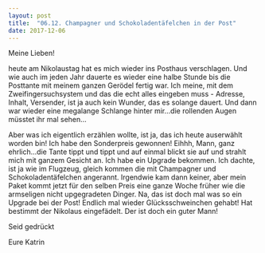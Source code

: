 ```yaml
---
layout: post
title:  "06.12. Champagner und Schokoladentäfelchen in der Post"
date: 2017-12-06
---
```

Meine Lieben!


heute am Nikolaustag hat es mich wieder ins Posthaus verschlagen. Und wie auch im jeden Jahr dauerte es wieder eine halbe Stunde bis die Posttante mit meinem ganzen Gerödel fertig war. Ich meine, mit dem Zweifingersuchsystem und das die echt alles eingeben muss - Adresse, Inhalt, Versender, ist ja auch kein Wunder, das es solange dauert. Und dann war wieder eine megalange Schlange hinter mir…die rollenden Augen müsstet ihr mal sehen...

Aber was ich eigentlich erzählen wollte, ist ja, das ich heute auserwählt worden bin! Ich habe den Sonderpreis gewonnen! Eihhh, Mann, ganz ehrlich...die Tante tippt und tippt und auf einmal blickt sie auf und strahlt mich mit ganzem Gesicht an. Ich habe ein Upgrade bekommen. Ich dachte, ist ja wie im Flugzeug, gleich kommen die mit Champagner und Schokoladentäfelchen angerannt. Irgendwie kam dann keiner, aber mein Paket kommt jetzt für den selben Preis eine ganze Woche früher wie die armseligen nicht upgegradeten Dinger. Na, das ist doch mal was so ein Upgrade bei der Post! Endlich mal wieder Glücksschweinchen gehabt! Hat bestimmt der Nikolaus eingefädelt. Der ist doch ein guter Mann!

Seid gedrückt

Eure Katrin









